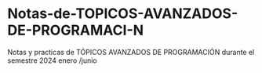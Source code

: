 # Notas-de-TOPICOS-AVANZADOS-DE-PROGRAMACI-N
Notas y practicas de TÓPICOS AVANZADOS DE PROGRAMACIÓN  durante el semestre 2024 enero /junio
